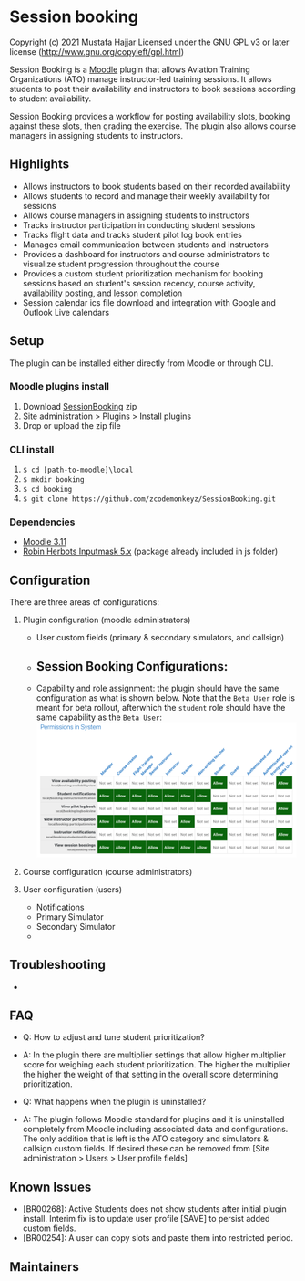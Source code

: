 # Session booking

Copyright (c) 2021 Mustafa Hajjar Licensed under the GNU GPL v3 or later license (<http://www.gnu.org/copyleft/gpl.html>)

Session Booking is a [Moodle](https://moodle.org/) plugin that allows Aviation Training Organizations (ATO) manage instructor-led training sessions. It allows students to post their availability and instructors to book sessions according to student availability.

Session Booking provides a workflow for posting availability slots, booking against these slots, then grading the exercise. The plugin also allows course managers in assigning students to instructors.

## Highlights

- Allows instructors to book students based on their recorded availability
- Allows students to record and manage their weekly availability for sessions
- Allows course managers in assigning students to instructors
- Tracks instructor participation in conducting student sessions
- Tracks flight data and tracks student pilot log book entries
- Manages email communication between students and instructors
- Provides a dashboard for instructors and course administrators to visualize student progression throughout the course
- Provides a custom student prioritization mechanism for booking sessions based on student's session recency, course activity, availability posting, and lesson completion
- Session calendar ics file download and integration with Google and Outlook Live calendars

## Setup

The plugin can be installed either directly from Moodle or through CLI.

### Moodle plugins install

1. Download [SessionBooking](https://github.com/zcodemonkeyz/SessionBooking/archive/refs/heads/main.zip) zip
2. Site administration > Plugins > Install plugins
3. Drop or upload the zip file

### CLI install

1. `$ cd [path-to-moodle]\local`
2. `$ mkdir booking`
3. `$ cd booking`
4. `$ git clone https://github.com/zcodemonkeyz/SessionBooking.git`

### Dependencies

- [Moodle 3.11](https://moodle.org/)
- [Robin Herbots Inputmask 5.x](https://github.com/RobinHerbots/Inputmask) (package already included in js folder)

## Configuration

There are three areas of configurations:

1. Plugin configuration (moodle administrators)

   - User custom fields (primary & secondary simulators, and callsign)
   - Session Booking Configurations:
     -
   - Capability and role assignment: the plugin should have the same configuration as what is shown below. Note that the `Beta User` role is meant for beta rollout, afterwhich the `student` role should have the same capability as the `Beta User`:
     <img src="pix/capability.png" alt="capabilities">

2. Course configuration (course administrators)

3. User configuration (users)
   - Notifications
   - Primary Simulator
   - Secondary Simulator
   -

## Troubleshooting

-

## FAQ

- Q: How to adjust and tune student prioritization?
- A: In the plugin there are multiplier settings that allow higher multiplier score for weighing each student prioritization. The higher the multiplier the higher the weight of that setting in the overall score determining prioritization.

- Q: What happens when the plugin is uninstalled?
- A: The plugin follows Moodle standard for plugins and it is uninstalled completely from Moodle including associated data and configurations. The only addition that is left is the ATO category and simulators & callsign custom fields. If desired these can be removed from [Site administration > Users > User profile fields]

## Known Issues

- [BR00268]: Active Students does not show students after initial plugin install. Interim fix is to update user profile [SAVE] to persist added custom fields.
- [BR00254]: A user can copy slots and paste them into restricted period.

## Maintainers

